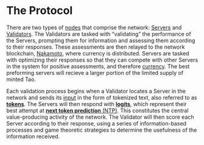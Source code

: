 # The Protocol

There are two types of [nodes](src/../Glossary.md#miner/neuron/peer/node) that comprise the network: [Servers](src/../Glossary.md#servers) and [Validators](src/../Glossary.md#validators). The Validators are tasked with “validating” the performance of the Servers, prompting them for information and assessing them according to their responses. These assessments are then relayed to the network blockchain, [Nakamoto](src/../Glossary.md#nakamoto), where currency is distributed. Servers are tasked with optimizing their responses so that they can compete with other Servers in the system for positive assessments, and therefore [currency](src/../Glossary.md#tao). The best preforming servers will recieve a larger portion of the limited supply of minted Tao.


Each validation process begins when a Validator locates a Server in the network and sends its [input](src/../Glossary.md#inputs) in the form of tokenized text, also referred to as [**tokens**](src/../Glossary.md#tokens). The Servers will then respond with [**logits**](src/../Glossary.md#logits), which represent their best attempt at [**next token prediction** (NTP)](src/../Glossary.md#next-token-prediction). This constitutes the central value-producing activity of the network. The Validator will then score each Server according to their response, using a series of information-based processes and game theoretic strategies to determine the usefulness of the information received. 